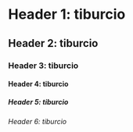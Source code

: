 # Header 1: tiburcio
## Header 2: tiburcio
### Header 3: tiburcio
#### Header 4: tiburcio
##### Header 5: tiburcio
###### Header 6: tiburcio
